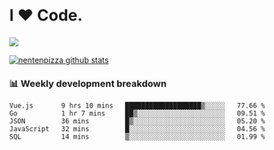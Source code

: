 # I ❤️ Code.

### ![](http://img.shields.io/badge/Go-language-blue?style=for-the-badge&logo=appveyor)
[![nentenpizza github stats](https://github-readme-stats.vercel.app/api?username=nentenpizza&count_private=true)](https://github.com/anuraghazra/github-readme-stats)

### 📊 Weekly development breakdown

<!--START_SECTION:waka-->
```text
Vue.js       9 hrs 10 mins   ███████████████████▒░░░░░   77.66 % 
Go           1 hr 7 mins     ██▒░░░░░░░░░░░░░░░░░░░░░░   09.51 % 
JSON         36 mins         █▒░░░░░░░░░░░░░░░░░░░░░░░   05.20 % 
JavaScript   32 mins         █░░░░░░░░░░░░░░░░░░░░░░░░   04.56 % 
SQL          14 mins         ▒░░░░░░░░░░░░░░░░░░░░░░░░   01.99 % 
```
<!--END_SECTION:waka-->

